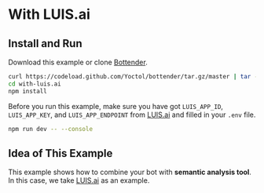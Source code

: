 # With LUIS.ai

## Install and Run

Download this example or clone [Bottender](https://github.com/Yoctol/bottender).

```sh
curl https://codeload.github.com/Yoctol/bottender/tar.gz/master | tar -xz --strip=2 bottender-master/examples/with-luis.ai
cd with-luis.ai
npm install
```

Before you run this example, make sure you have got `LUIS_APP_ID`, `LUIS_APP_KEY`, and `LUIS_APP_ENDPOINT` from [LUIS.ai](https://www.luis.ai/) and filled in your `.env` file.

```sh
npm run dev -- --console
```

## Idea of This Example

This example shows how to combine your bot with **semantic analysis tool**. In this case, we take [LUIS.ai](https://www.luis.ai/) as an example.
